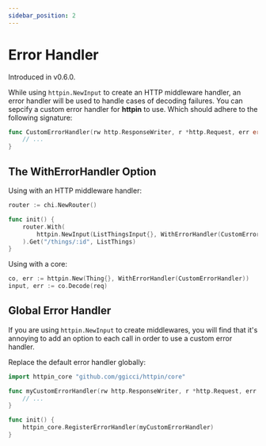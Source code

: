 ```yaml
---
sidebar_position: 2
---
```


# Error Handler

Introduced in v0.6.0.

While using `httpin.NewInput` to create an HTTP middleware handler, an error handler will be used to handle cases of decoding failures. You can sepcify a custom error handler for **httpin** to use. Which should adhere to the following signature:

```go
func CustomErrorHandler(rw http.ResponseWriter, r *http.Request, err error) {
    // ...
}
```

## The WithErrorHandler Option

Using with an HTTP middleware handler:

```go {5}
router := chi.NewRouter()

func init() {
    router.With(
        httpin.NewInput(ListThingsInput{}, WithErrorHandler(CustomErrorHandler)),
    ).Get("/things/:id", ListThings)
}
```

Using with a core:

```go {1}
co, err := httpin.New(Thing{}, WithErrorHandler(CustomErrorHandler))
input, err := co.Decode(req)
```

## Global Error Handler

If you are using `httpin.NewInput` to create middlewares, you will find that it's annoying to add an option to each call in order to use a custom error handler.

Replace the default error handler globally:

```go {8}
import httpin_core "github.com/ggicci/httpin/core"

func myCustomErrorHandler(rw http.ResponseWriter, r *http.Request, err error) {
    // ...
}

func init() {
    httpin_core.RegisterErrorHandler(myCustomErrorHandler)
}
```
